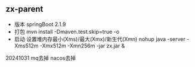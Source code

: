 ## zx-parent 
* 版本 springBoot 2.1.9
* 打包 mvn install -Dmaven.test.skip=true -o
* 启动 设置堆内存最小(Xms)/最大(Xmx)/新生代(Xmn) nohup java -server -Xms512m -Xmx512m -Xmn256m -jar zx.jar &

20241031 
mq去掉
nacos去掉